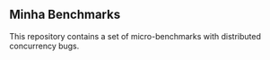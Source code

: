 ## Minha Benchmarks

This repository contains a set of micro-benchmarks with distributed concurrency bugs. 
